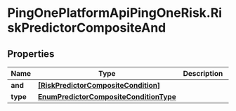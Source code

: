 # PingOnePlatformApiPingOneRisk.RiskPredictorCompositeAnd

## Properties

Name | Type | Description | Notes
------------ | ------------- | ------------- | -------------
**and** | [**[RiskPredictorCompositeCondition]**](RiskPredictorCompositeCondition.md) |  | 
**type** | [**EnumPredictorCompositeConditionType**](EnumPredictorCompositeConditionType.md) |  | [optional] 


